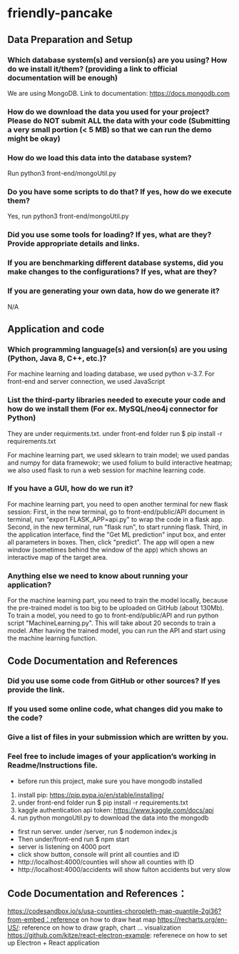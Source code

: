 # friendly-pancake
## Data Preparation and Setup

### Which database system(s) and version(s) are you using? How do we install it/them? (providing a link to official documentation will be enough)
We are using MongoDB. Link to documentation: https://docs.mongodb.com


### How do we download the data you used for your project? Please do NOT submit ALL the data with your code (Submitting a very small portion (< 5 MB) so that we can run the demo might be okay)



### How do we load this data into the database system? 
Run python3 front-end/mongoUtil.py


### Do you have some scripts to do that? If yes, how do we execute them?
Yes, run python3 front-end/mongoUtil.py


### Did you use some tools for loading? If yes, what are they? Provide appropriate details and links. 



### If you are benchmarking different database systems, did you make changes to the configurations? If yes, what are they?



### If you are generating your own data, how do we generate it?
N/A


## Application and code

### Which programming language(s) and version(s) are you using (Python, Java 8, C++, etc.)?

For machine learning and loading database, we used python v-3.7.
For front-end and server connection, we used JavaScript


### List the third-party libraries needed to execute your code and how do we install them (For ex. MySQL/neo4j connector for Python)

They are under requirments.txt. 
under front-end folder run $ pip install -r requirements.txt

For machine learning part, we used sklearn to train model; we used pandas and numpy for data framewokr; we used folium to build interactive heatmap; we also used flask to run a web session for machine learning code. 


### If you have a GUI, how do we run it?

For machine learning part, you need to open another terminal for new flask session: 
First, in the new terminal, go to front-end/public/API document in terminal, run "export FLASK_APP=api.py" to wrap the code in a flask app. 
Second, in the new terminal, run "flask run", to start running flask. 
Third, in the application interface, find the "Get ML prediction" input box, and enter all parameters in boxes. Then, click "predict". The app will open a new window (sometimes behind the window of the app) which shows an interactive map of the target area. 


### Anything else we need to know about running your application?

For the machine learning part, you need to train the model locally, because the pre-trained model is too big to be uploaded on GitHub (about 130Mb). To train a model, you need to go to front-end/public/API and run python script "MachineLearning.py". This will take about 20 seconds to train a model. After having the trained model, you can run the API and start using the machine learning function.

## Code Documentation and References

### Did you use some code from GitHub or other sources? If yes provide the link.


### If you used some online code, what changes did you make to the code?

### Give a list of files in your submission which are written by you.


### Feel free to include images of your application’s working in Readme/Instructions file.


* before run this project, make sure you have mongodb installed
1. install pip: https://pip.pypa.io/en/stable/installing/
2. under front-end folder run $ pip install -r requirements.txt
3. kaggle authentication api token: https://www.kaggle.com/docs/api 
5. run python mongoUtil.py to download the data into the mongodb
* first run server. under /server, run $ nodemon index.js
* Then under/front-end run $ npm start
* server is listening on 4000 port
* click show button, console will print all counties and ID
* http://localhost:4000/counties will show all counties with ID
* http://localhost:4000/accidents will show fulton accidents but very slow

## Code Documentation and References：
https://codesandbox.io/s/usa-counties-choropleth-map-quantile-2gi36?from-embed：reference on how to draw heat map
https://recharts.org/en-US/: reference on how to draw graph, chart ... visualization
https://github.com/kitze/react-electron-example: referenece on how to set up Electron + React application
